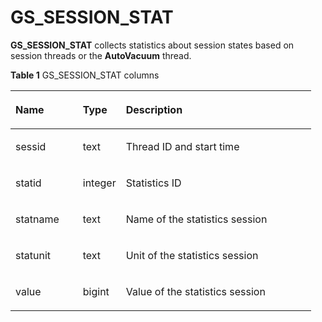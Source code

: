 # GS\_SESSION\_STAT<a name="EN-US_TOPIC_0242386036"></a>

**GS\_SESSION\_STAT**  collects statistics about session states based on session threads or the  **AutoVacuum**  thread.

**Table  1**  GS\_SESSION\_STAT columns

<a name="en-us_topic_0237122509_en-us_topic_0059778698_taa9c0ad64dbd486ba60182cad9d4c5ad"></a>
<table><thead align="left"><tr id="en-us_topic_0237122509_en-us_topic_0059778698_rd3ff157bb88049dcb6c3c543995bd3bf"><th class="cellrowborder" valign="top" width="22.43%" id="mcps1.2.4.1.1"><p id="en-us_topic_0237122509_en-us_topic_0059778698_a410cbcff22954a1fa8dde88fd8a0babe"><a name="en-us_topic_0237122509_en-us_topic_0059778698_a410cbcff22954a1fa8dde88fd8a0babe"></a><a name="en-us_topic_0237122509_en-us_topic_0059778698_a410cbcff22954a1fa8dde88fd8a0babe"></a>Name</p>
</th>
<th class="cellrowborder" valign="top" width="14.34%" id="mcps1.2.4.1.2"><p id="en-us_topic_0237122509_en-us_topic_0059778698_aadec285b97a047f6bbde60df87927de5"><a name="en-us_topic_0237122509_en-us_topic_0059778698_aadec285b97a047f6bbde60df87927de5"></a><a name="en-us_topic_0237122509_en-us_topic_0059778698_aadec285b97a047f6bbde60df87927de5"></a>Type</p>
</th>
<th class="cellrowborder" valign="top" width="63.23%" id="mcps1.2.4.1.3"><p id="en-us_topic_0237122509_en-us_topic_0059778698_a1234d274a0c645ce9a2bb143efc617c0"><a name="en-us_topic_0237122509_en-us_topic_0059778698_a1234d274a0c645ce9a2bb143efc617c0"></a><a name="en-us_topic_0237122509_en-us_topic_0059778698_a1234d274a0c645ce9a2bb143efc617c0"></a>Description</p>
</th>
</tr>
</thead>
<tbody><tr id="en-us_topic_0237122509_en-us_topic_0059778698_r44de235035c14d6795b04c35eb2f3dd7"><td class="cellrowborder" valign="top" width="22.43%" headers="mcps1.2.4.1.1 "><p id="en-us_topic_0237122509_en-us_topic_0059778698_a33d1227ed25741669b8ee96089393ff0"><a name="en-us_topic_0237122509_en-us_topic_0059778698_a33d1227ed25741669b8ee96089393ff0"></a><a name="en-us_topic_0237122509_en-us_topic_0059778698_a33d1227ed25741669b8ee96089393ff0"></a>sessid</p>
</td>
<td class="cellrowborder" valign="top" width="14.34%" headers="mcps1.2.4.1.2 "><p id="en-us_topic_0237122509_en-us_topic_0059778698_afcabe19c08bf4f52847c3c7308c50622"><a name="en-us_topic_0237122509_en-us_topic_0059778698_afcabe19c08bf4f52847c3c7308c50622"></a><a name="en-us_topic_0237122509_en-us_topic_0059778698_afcabe19c08bf4f52847c3c7308c50622"></a>text</p>
</td>
<td class="cellrowborder" valign="top" width="63.23%" headers="mcps1.2.4.1.3 "><p id="en-us_topic_0237122509_en-us_topic_0059778698_a4f01f0a249894f4f9d7a7532df369dd3"><a name="en-us_topic_0237122509_en-us_topic_0059778698_a4f01f0a249894f4f9d7a7532df369dd3"></a><a name="en-us_topic_0237122509_en-us_topic_0059778698_a4f01f0a249894f4f9d7a7532df369dd3"></a>Thread ID and start time</p>
</td>
</tr>
<tr id="en-us_topic_0237122509_en-us_topic_0059778698_rb30e91e84b644bbea50fb4c1924d767f"><td class="cellrowborder" valign="top" width="22.43%" headers="mcps1.2.4.1.1 "><p id="en-us_topic_0237122509_en-us_topic_0059778698_a85117f1d08084ce2b02f9d642c7f1941"><a name="en-us_topic_0237122509_en-us_topic_0059778698_a85117f1d08084ce2b02f9d642c7f1941"></a><a name="en-us_topic_0237122509_en-us_topic_0059778698_a85117f1d08084ce2b02f9d642c7f1941"></a>statid</p>
</td>
<td class="cellrowborder" valign="top" width="14.34%" headers="mcps1.2.4.1.2 "><p id="en-us_topic_0237122509_en-us_topic_0059778698_a181b8ff501e34ca5899feef01288d0d9"><a name="en-us_topic_0237122509_en-us_topic_0059778698_a181b8ff501e34ca5899feef01288d0d9"></a><a name="en-us_topic_0237122509_en-us_topic_0059778698_a181b8ff501e34ca5899feef01288d0d9"></a>integer</p>
</td>
<td class="cellrowborder" valign="top" width="63.23%" headers="mcps1.2.4.1.3 "><p id="en-us_topic_0237122509_en-us_topic_0059778698_af8ed4c47011c49068ee8120790bca4da"><a name="en-us_topic_0237122509_en-us_topic_0059778698_af8ed4c47011c49068ee8120790bca4da"></a><a name="en-us_topic_0237122509_en-us_topic_0059778698_af8ed4c47011c49068ee8120790bca4da"></a>Statistics ID</p>
</td>
</tr>
<tr id="en-us_topic_0237122509_en-us_topic_0059778698_rcf0d06c293cb40f6b277c27d3604accf"><td class="cellrowborder" valign="top" width="22.43%" headers="mcps1.2.4.1.1 "><p id="en-us_topic_0237122509_en-us_topic_0059778698_aac30ec8611f84238ad4377430c6e55fa"><a name="en-us_topic_0237122509_en-us_topic_0059778698_aac30ec8611f84238ad4377430c6e55fa"></a><a name="en-us_topic_0237122509_en-us_topic_0059778698_aac30ec8611f84238ad4377430c6e55fa"></a>statname</p>
</td>
<td class="cellrowborder" valign="top" width="14.34%" headers="mcps1.2.4.1.2 "><p id="en-us_topic_0237122509_en-us_topic_0059778698_a6d482d383524428f893283262d50bab1"><a name="en-us_topic_0237122509_en-us_topic_0059778698_a6d482d383524428f893283262d50bab1"></a><a name="en-us_topic_0237122509_en-us_topic_0059778698_a6d482d383524428f893283262d50bab1"></a>text</p>
</td>
<td class="cellrowborder" valign="top" width="63.23%" headers="mcps1.2.4.1.3 "><p id="en-us_topic_0237122509_en-us_topic_0059778698_ad05c4232499c422e87b1734b2971b373"><a name="en-us_topic_0237122509_en-us_topic_0059778698_ad05c4232499c422e87b1734b2971b373"></a><a name="en-us_topic_0237122509_en-us_topic_0059778698_ad05c4232499c422e87b1734b2971b373"></a>Name of the statistics session</p>
</td>
</tr>
<tr id="en-us_topic_0237122509_en-us_topic_0059778698_r4efcd3c1826843e38ad5e36a33b1785a"><td class="cellrowborder" valign="top" width="22.43%" headers="mcps1.2.4.1.1 "><p id="en-us_topic_0237122509_en-us_topic_0059778698_a3507053d37054bb68732b1c51d8a4d26"><a name="en-us_topic_0237122509_en-us_topic_0059778698_a3507053d37054bb68732b1c51d8a4d26"></a><a name="en-us_topic_0237122509_en-us_topic_0059778698_a3507053d37054bb68732b1c51d8a4d26"></a>statunit</p>
</td>
<td class="cellrowborder" valign="top" width="14.34%" headers="mcps1.2.4.1.2 "><p id="en-us_topic_0237122509_en-us_topic_0059778698_a2f8ac87ea62444b39461ddc81f40da00"><a name="en-us_topic_0237122509_en-us_topic_0059778698_a2f8ac87ea62444b39461ddc81f40da00"></a><a name="en-us_topic_0237122509_en-us_topic_0059778698_a2f8ac87ea62444b39461ddc81f40da00"></a>text</p>
</td>
<td class="cellrowborder" valign="top" width="63.23%" headers="mcps1.2.4.1.3 "><p id="en-us_topic_0237122509_en-us_topic_0059778698_afdc01cb7f558405ea109e1416f289738"><a name="en-us_topic_0237122509_en-us_topic_0059778698_afdc01cb7f558405ea109e1416f289738"></a><a name="en-us_topic_0237122509_en-us_topic_0059778698_afdc01cb7f558405ea109e1416f289738"></a>Unit of the statistics session</p>
</td>
</tr>
<tr id="en-us_topic_0237122509_en-us_topic_0059778698_rbcd8ba1091bf4f48ae75921673d9ecbb"><td class="cellrowborder" valign="top" width="22.43%" headers="mcps1.2.4.1.1 "><p id="en-us_topic_0237122509_en-us_topic_0059778698_a6a36b8d979034037b76a401def025d2d"><a name="en-us_topic_0237122509_en-us_topic_0059778698_a6a36b8d979034037b76a401def025d2d"></a><a name="en-us_topic_0237122509_en-us_topic_0059778698_a6a36b8d979034037b76a401def025d2d"></a>value</p>
</td>
<td class="cellrowborder" valign="top" width="14.34%" headers="mcps1.2.4.1.2 "><p id="en-us_topic_0237122509_en-us_topic_0059778698_a56e2d6facb9641ff80892524acd0d043"><a name="en-us_topic_0237122509_en-us_topic_0059778698_a56e2d6facb9641ff80892524acd0d043"></a><a name="en-us_topic_0237122509_en-us_topic_0059778698_a56e2d6facb9641ff80892524acd0d043"></a>bigint</p>
</td>
<td class="cellrowborder" valign="top" width="63.23%" headers="mcps1.2.4.1.3 "><p id="en-us_topic_0237122509_en-us_topic_0059778698_ab195abbf35bc49888333e517e8da93f2"><a name="en-us_topic_0237122509_en-us_topic_0059778698_ab195abbf35bc49888333e517e8da93f2"></a><a name="en-us_topic_0237122509_en-us_topic_0059778698_ab195abbf35bc49888333e517e8da93f2"></a>Value of the statistics session</p>
</td>
</tr>
</tbody>
</table>


